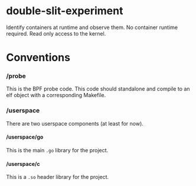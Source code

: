 # double-slit-experiment
Identify containers at runtime and observe them. No container runtime required. Read only access to the kernel.

# Conventions

### /probe

This is the BPF probe code.
This code should standalone and compile to an elf object with a corresponding Makefile.

### /userspace

There are two userspace components (at least for now).

#### /userspace/go

This is the main `.go` library for the project.

#### /userspace/c

This is a `.so` header library for the project.


